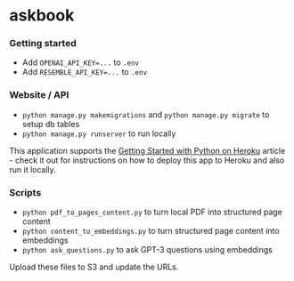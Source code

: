 # askbook

### Getting started

- Add `OPENAI_API_KEY=...` to `.env`
- Add `RESEMBLE_API_KEY=...` to `.env`

### Website / API

- `python manage.py makemigrations` and `python manage.py migrate` to setup db tables
- `python manage.py runserver` to run locally

This application supports the [Getting Started with Python on Heroku](https://devcenter.heroku.com/articles/getting-started-with-python) article - check it out for instructions on how to deploy this app to Heroku and also run it locally.

### Scripts

- `python pdf_to_pages_content.py` to turn local PDF into structured page content
- `python content_to_embeddings.py` to turn structured page content into embeddings
- `python ask_questions.py` to ask GPT-3 questions using embeddings

Upload these files to S3 and update the URLs.
